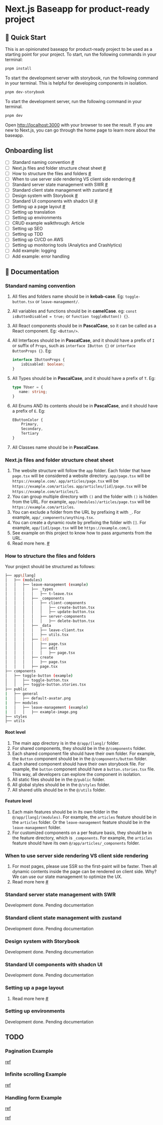 # Next.js Baseapp for product-ready project

## 🚀 Quick Start

This is an opinionated baseapp for product-ready project to be used as a starting point for your project. To start, run the following commands in your terminal:

```bash
pnpm install
```

To start the development server with storybook, run the following command in your terminal. This is helpful for developing components in isolation.

```bash
pnpm dev-storybook
```

To start the development server, run the following command in your terminal.

```bash
pnpm dev
```

Open [http://localhost:3000](http://localhost:3000) with your browser to see the result. If you are new to Next.js, you can go through the home page to learn more about the baseapp.

## Onboarding list

- [ ] Standard naming convention [#](#standard-naming-convention)
- [ ] Next.js files and folder structure cheat sheet [#](#nextjs-files-and-folder-structure-cheat-sheet)
- [ ] How to structure the files and folders [#](#how-to-structure-the-files-and-folders)
- [ ] When to use server side rendering VS client side rendering [#](#when-to-use-server-side-rendering-vs-client-side-rendering)
- [ ] Standard server state management with SWR [#](#standard-server-state-management-with-swr)
- [ ] Standard client state management with zustand [#](#standard-client-state-management-with-zustand)
- [ ] Design system with Storybook [#](#design-system-with-storybook)
- [ ] Standard UI components with shadcn UI [#](#standard-ui-components-with-shadcn-ui)
- [ ] Setting up a page layout [#](#setting-up-a-page-layout)
- [ ] Setting up translation
- [ ] Setting up environments
- [ ] CRUD example walkthrough: Article
- [ ] Setting up SEO
- [ ] Setting up TDD
- [ ] Setting up CI/CD on AWS
- [ ] Setting up monitoring tools (Analytics and Crashlytics)
- [ ] Add example: logging
- [ ] Add example: error handling

## 📖 Documentation

### Standard naming convention

1. All files and folders name should be in **kebab-case**. Eg: `toggle-button.tsx` or `leave-management/`.
2. All variables and functions should be in **camelCase**. eg: `const isButtonDisabled = true;` or `function toggleButton() {}`.
3. All React components should be in **PascalCase**, so it can be called as a React component. Eg: `<Button/>`.
4. All Interfaces should be in **PascalCase**, and it should have a prefix of `I` or suffix of `Props`, such as `interface IButton {}` or `interface ButtonProps {}`. Eg:

    ```ts
    interface IButtonProps {
        isDisabled: boolean;
    }
    ```

5. All Types should be in **PascalCase**, and it should have a prefix of `T`. Eg:

   ```ts
   type TUser = {
      name: string;
   }
   ```

6. All Enums AND its contents should be in **PascalCase**, and it should have a prefix of `E`. Eg:

    ```ts
    EButtonColor {
        Primary,
        Secondary,
        Tertiary
    }
    ```

7. All Classes name should be in **PascalCase**.

### Next.js files and folder structure cheat sheet

1. The website structure will follow the `app` folder. Each folder that have `page.tsx` will be considered a website directory.
`app/page.tsx` will be `https://example.com/`.
`app/articles/page.tsx` will be `https://example.com/articles`.
`app/articles/[id]/page.tsx` will be `https://example.com/articles/1`.
2. You can group multiple directory with `()` and the folder with `()` is hidden from the URL. For example, `app/(modules)/articles/page.tsx` will be `https://example.com/articles`.
3. You can exclude a folder from the URL by prefixing it with `_`. For example, `app/_components/anything.tsx`.
4. You can create a dynamic route by prefixing the folder with `[]`. For example, `app/[id]/page.tsx` will be `https://example.com/1`.
5. See example on this project to know how to pass arguments from the URL.
6. Read more here. [#](https://nextjs.org/docs/app/building-your-application/routing)

### How to structure the files and folders

Your project should be structured as follows:

```bash
├── app\[lang]
│   ├── (modules)
│   │   ├── leave-management (example)
│   │   │   ├── _types
│   │   │   │   ├── t-leave.tsx
│   │   │   ├── _components
│   │   │   │   ├── client-components
│   │   │   │   │   ├── create-button.tsx
│   │   │   │   │   ├── update-button.tsx
│   │   │   │   ├── server-components
│   │   │   │   │   ├── delete-button.tsx
│   │   │   ├── _data
│   │   │   │   ├── leave-client.tsx
│   │   │   │   ├── utils.tsx
│   │   │   ├── [id]
│   │   │   │   ├── page.tsx
│   │   │   │   ├── edit
│   │   │   │   │   ├── page.tsx
│   │   │   ├── create
│   │   │   │   ├── page.tsx
│   │   │   ├── page.tsx
├── components
│   ├── toggle-button (example)
│   │   ├── toggle-button.tsx
│   │   ├── toggle-button.stories.tsx
├── public
|   ├── general
|   │   ├── default-avatar.png
|   ├── modules
|   │   ├── leave-management (example)
|   │   │   ├── example-image.png
├── styles
├── utils
```

#### Root level

1. The main app directory is in the `@/app/[lang]/` folder.
2. For shared components, they should be in the `@/components` folder.
3. Each shared component file should have their own folder. For example, the `Button` component should be in the `@/components/button` folder.
4. Each shared component should have their own storybook file. For example, the `button` component should have a `button.stories.tsx` file. This way, all developers can explore the component in isolation.
5. All static files should be in the `@/public` folder.
6. All global styles should be in the `@/styles` folder.
7. All shared utils should be in the `@/utils` folder.

#### Feature level

1. Each main features should be in its own folder in the `@/app/[lang]/(modules)`. For example, the `articles` feature should be in the `articles` folder. Or the `leave-management` feature should be in the `leave-management` folder.
2. For customized components on a per feature basis, they should be in the feature directory, which is `_components`. For example, the `articles` feature should have its own `@/app/articles/_components` folder.

### When to use server side rendering VS client side rendering

1. For most pages, please use SSR so the first-paint will be faster. Then all dynamic contents inside the page can be rendered on client side. Why? We can use our state management to optimize the UX.
2. Read more here [#](https://nextjs.org/docs/getting-started/react-essentials#server-components)

### Standard server state management with SWR

Development done. Pending documentation

### Standard client state management with zustand

Development done. Pending documentation

### Design system with Storybook

Development done. Pending documentation

### Standard UI components with shadcn UI

Development done. Pending documentation

### Setting up a page layout

1. Read more here [#](https://nextjs.org/docs/app/building-your-application/routing/pages-and-layouts)

### Setting up environments

Development done. Pending documentation
## TODO

### Pagination Example

[ref](https://swr.vercel.app/docs/pagination)

### Infinite scrolling Example

[ref](https://swr.vercel.app/examples/infinite-loading)

### Handling form Example

[ref](https://dev.to/hellodemola/handle-form-better-in-nextjs-with-react-hook-form-3o61)

[ref](https://tkdodo.eu/blog/react-query-and-forms)
